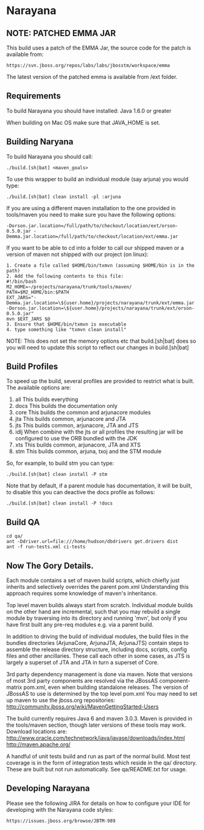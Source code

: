 Narayana
========

NOTE: PATCHED EMMA JAR
----------------------
This build uses a patch of the EMMA Jar, the source code for the patch is available from:

    https://svn.jboss.org/repos/labs/labs/jbosstm/workspace/emma

The latest version of the patched emma is available from /ext folder.


Requirements
------------
To build Narayana you should have installed:
Java 1.6.0 or greater

When building on Mac OS make sure that JAVA_HOME is set.

Building Naryana
----------------
To build Narayana you should call:

    ./build.[sh|bat] <maven_goals>

To use this wrapper to build an individual module (say arjuna) you would type:

    ./build.[sh|bat] clean install -pl :arjuna

If you are using a different maven installation to the one provided in tools/maven you need to make sure you have the following options:

    -Dorson.jar.location=/full/path/to/checkout/location/ext/orson-0.5.0.jar -Demma.jar.location=/full/path/to/checkout/location/ext/emma.jar

If you want to be able to cd into a folder to call our shipped maven or a version of maven not shipped with our project (on linux):

    1. Create a file called $HOME/bin/txmvn (assuming $HOME/bin is in the path)
    2. Add the following contents to this file:
    #!/bin/bash
    M2_HOME=~/projects/narayana/trunk/tools/maven/
    PATH=$M2_HOME/bin:$PATH
    EXT_JARS="-Demma.jar.location=\${user.home}/projects/narayana/trunk/ext/emma.jar -Dorson.jar.location=\${user.home}/projects/narayana/trunk/ext/orson-0.5.0.jar"
    mvn $EXT_JARS $@
    3. Ensure that $HOME/bin/txmvn is executable
    4. type something like "txmvn clean install"

NOTE: This does not set the memory options etc that build.[sh|bat] does so you will need to update this script to reflect our changes in build.[sh|bat]

Build Profiles
--------------
To speed up the build, several profiles are provided to restrict what is built. The available options are:

1. all  This builds everything
2. docs  This builds the documentation only
3. core  This builds the common and arjunacore modules
4. jta  This builds common, arjunacore and JTA
5. jts  This builds common, arjunacore, JTA and JTS
6. idlj When combine with the jts or all profiles the resulting jar will be configured to use the ORB bundled with the JDK
7. xts  This builds common, arjunacore, JTA and XTS
8. stm  This builds common, arjuna, txoj and the STM module

So, for example, to build stm you can type:

    ./build.[sh|bat] clean install -P stm

Note that by default, if a parent module has documentation, it will be built, to disable this you can deactive the docs profile as follows:

    ./build.[sh|bat] clean install -P !docs

Build QA
--------

    cd qa/
    ant -Ddriver.url=file:///home/hudson/dbdrivers get.drivers dist
    ant -f run-tests.xml ci-tests

Now The Gory Details.
---------------------
Each module contains a set of maven build scripts, which chiefly just inherits and selectively overrides the parent
 pom.xml  Understanding this approach requires some knowledge of maven's inheritance.

Top level maven builds always start from scratch. Individual module builds on the other hand are incremental,
such that you may rebuild a single module by traversing into its directory and running 'mvn', but only if you
have first built any pre-req modules e.g. via a parent build.

In addition to driving the build of individual modules, the build files in the bundles directories (ArjunaCore,
ArjunaJTA, ArjunaJTS) contain steps to assemble the release directory structure, including docs, scripts,
config files and other ancillaries. These call each other in some cases, as JTS is largely a superset of
JTA and JTA in turn a superset of Core.

3rd party dependency management is done via maven. Note that versions of most 3rd party components are resolved via the JBossAS component-matrix
pom.xml, even when building standalone releases. The version of JBossAS to use is determined by the top level pom.xml
You may need to set up maven to use the jboss.org repositories: http://community.jboss.org/wiki/MavenGettingStarted-Users

The build currently requires Java 6 and maven 3.0.3. Maven is provided in the tools/maven section, though later versions of these tools may work. Download locations are:
http://www.oracle.com/technetwork/java/javase/downloads/index.html
http://maven.apache.org/


A handful of unit tests build and run as part of the normal build. Most test coverage is in the form of integration
tests which reside in the qa/ directory. These are built but not run automatically. See qa/README.txt for usage.


Developing Narayana
-------------------
Please see the following JIRA for details on how to configure your IDE for developing with the Narayana code styles:
    
    https://issues.jboss.org/browse/JBTM-989
